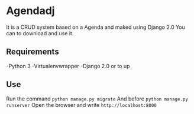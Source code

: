 # Agendadj
It is a CRUD system based on a Agenda and maked using Django 2.0
You can to download and use it.

## Requirements
-Python 3
-Virtualenvwrapper
-Django 2.0 or to up

## Use
Run the command `python manage.py migrate`
And before `python manage.py runserver`
Open the browser and write `http://localhost:8000`

